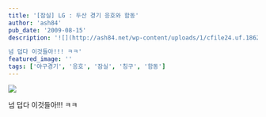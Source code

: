 ```yaml
---
title: '[잠실] LG : 두산 경기 응호와 함동'
author: 'ash84'
pub_date: '2009-08-15'
description: '![](http://ash84.net/wp-content/uploads/1/cfile24.uf.1862E30B4A82AD47286E8B.jpg)

넘 덥다 이것들아!!! ㅋㅋ'
featured_image: ''
tags: ['야구경기', '응호', '잠실', '칭구', '함동']
---
```



![](http://ash84.net/wp-content/uploads/1/cfile24.uf.1862E30B4A82AD47286E8B.jpg)

넘 덥다 이것들아!!! ㅋㅋ



